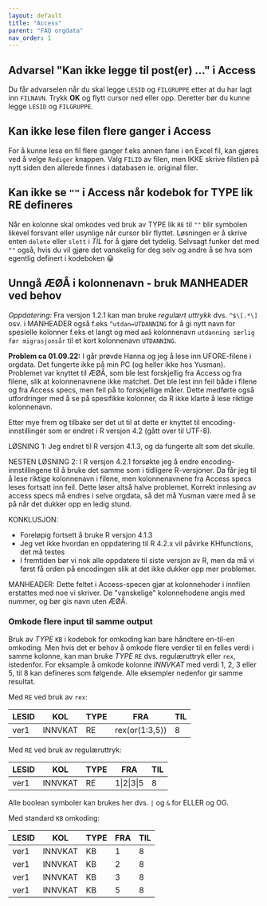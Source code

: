 ```yaml
---
layout: default
title: "Access"
parent: "FAQ orgdata"
nav_order: 1  
---
```


## Advarsel "Kan ikke legge til post(er) ..." i Access

Du får advarselen når du skal legge `LESID` og `FILGRUPPE` etter at du har lagt
inn `FILNAVN`. Trykk **OK** og flytt cursor ned eller opp. Deretter bør du kunne
legge `LESID` og `FILGRUPPE`.

## Kan ikke lese filen flere ganger i Access

For å kunne lese en fil flere ganger f.eks annen fane i en Excel fil, kan gjøres
ved å velge `Rediger` knappen. Valg `FILID` av filen, men IKKE skrive filstien på
nytt siden den allerede finnes i databasen ie. original filer.

## Kan ikke se `""` i Access når kodebok for TYPE lik RE defineres

Når en kolonne skal omkodes ved bruk av TYPE lik `RE` til `""` blir symbolen
likevel forsvant eller usynlige når cursor blir flyttet. Løsningen er å skrive
enten `delete` eller `slett` i *TIL* for å gjøre det tydelig. Selvsagt funker det
med `""` også, hvis du vil gjøre det vanskelig for deg selv og andre å se hva
som egentlig definert i kodeboken &#128512;

## Unngå ÆØÅ i kolonnenavn - bruk MANHEADER ved behov 

*Oppdatering:* Fra versjon 1.2.1 kan man bruke *regulært uttrykk* dvs.
`^$\[.*\]` osv. i MANHEADER også f.eks `^utdan=UTDANNING` for å gi nytt navn for spesielle kolonner f.eks et langt og med `æøå` kolonnenavn `utdanning særlig før migrasjonsår` til et kort kolonnenavn `UTDANNING`.

**Problem ca 01.09.22:**
I går prøvde Hanna og jeg å lese inn UFORE-filene i orgdata. Det fungerte ikke på min PC (og heller ikke hos Yusman). Problemet var knyttet til ÆØÅ, som ble lest forskjellig fra Access og fra filene, slik at kolonnenavnene ikke matchet.  Det ble lest inn feil både i filene og fra Access specs, men feil på to forskjellige måter. Dette medførte også utfordringer med å se på spesifikke kolonner, da R ikke klarte å lese riktige kolonnenavn. 

Etter mye frem og tilbake ser det ut til at dette er knyttet til encoding-innstillinger som er endret i R versjon 4.2 (gått over til UTF-8). 

LØSNING 1: Jeg endret til R versjon 4.1.3, og da fungerte alt som det skulle. 

NESTEN LØSNING 2: I R versjon 4.2.1 forsøkte jeg å endre encoding-innstillingene til å bruke det samme som i tidligere R-versjoner. Da får jeg til å lese riktige kolonnenavn i filene, men kolonnenavnene fra Access specs leses fortsatt inn feil. Dette løser altså halve problemet. Korrekt innlesing av access specs må endres i selve orgdata, så det må Yusman være med å se på når det dukker opp en ledig stund. 

KONKLUSJON:
-	Foreløpig fortsett å bruke R versjon 4.1.3
-	Jeg vet ikke hvordan en oppdatering til R 4.2.x vil påvirke KHfunctions, det må testes
-	I fremtiden bør vi nok alle oppdatere til siste versjon av R, men da må vi først få orden på encodingen slik at det ikke dukker opp mer problemer. 

MANHEADER:
Dette feltet i Access-specen gjør at kolonnehoder i innfilen erstattes med noe vi skriver. 
De "vanskelige" kolonnehodene angis med nummer, og bør gis navn uten ÆØÅ.


### Omkode flere input til samme output

Bruk av *TYPE* `KB` i kodebok for omkoding kan bare håndtere en-til-en omkoding.
Men hvis det er behov å omkode flere verdier til en felles verdi i samme
kolonne, kan man bruke *TYPE* `RE` dvs. regulæruttryk eller `rex`, istedenfor.
For eksample å omkode kolonne *INNVKAT* med verdi 1, 2, 3 eller 5, til 8 kan
defineres som følgende. Alle eksempler nedenfor gir samme resultat.

Med `RE` ved bruk av `rex`:

| LESID | KOL     | TYPE | FRA            | TIL |
|-------|---------|------|----------------|-----|
| ver1  | INNVKAT | RE   | rex(or(1:3,5)) | 8   |

Med `RE` ved bruk av regulæruttryk:

| LESID | KOL     | TYPE | FRA        | TIL |
|-------|---------|------|------------|-----|
| ver1  | INNVKAT | RE   | 1\|2\|3\|5 | 8   |

Alle boolean symboler kan brukes her dvs. `|` og `&` for ELLER og OG.


Med standard `KB` omkoding:

| LESID | KOL     | TYPE | FRA | TIL |
|-------|---------|------|-----|-----|
| ver1  | INNVKAT | KB   | 1   | 8   |
| ver1  | INNVKAT | KB   | 2   | 8   |
| ver1  | INNVKAT | KB   | 3   | 8   |
| ver1  | INNVKAT | KB   | 5   | 8   |

